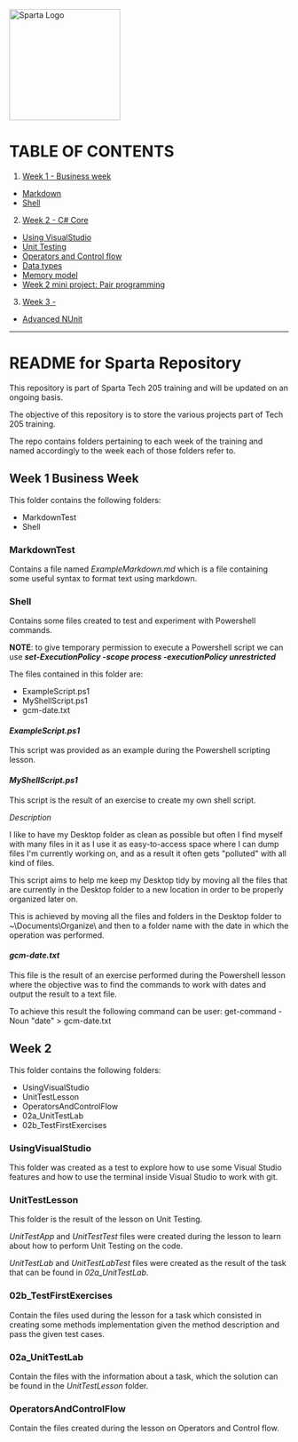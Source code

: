 <img src="https://boolerang.co.uk/wp-content/uploads/job-manager-uploads/company_logo/2018/04/SG-Logo-Black.png" alt="Sparta Logo" width="200"/>

# TABLE OF CONTENTS

1. [Week 1 - Business week](https://github.com/RicardoGoncalves-CS/Sparta/tree/main/Week%201)
  - [Markdown](https://github.com/RicardoGoncalves-CS/Sparta/tree/main/Week%201/1_MarkdownTest)
  - [Shell](https://github.com/RicardoGoncalves-CS/Sparta/tree/main/Week%201/2_Shell)
2. [Week 2 - C# Core](https://github.com/RicardoGoncalves-CS/Sparta/tree/main/Week%202)
  - [Using VisualStudio]([https://github.com/RicardoGoncalves-CS/Sparta/tree/main/Week%202](https://github.com/RicardoGoncalves-CS/Sparta/tree/main/Week%202/1_UsingVisualStudio))
  - [Unit Testing](https://github.com/RicardoGoncalves-CS/Sparta/tree/main/Week%202/2_UnitTesting)
  - [Operators and Control flow](https://github.com/RicardoGoncalves-CS/Sparta/tree/main/Week%202/3_OperatorsAndControlFlow)
  - [Data types](https://github.com/RicardoGoncalves-CS/Sparta/tree/main/Week%202/4_DataTypes)
  - [Memory model](https://github.com/RicardoGoncalves-CS/Sparta/tree/main/Week%202/5_MemoryModel)
  - [Week 2 mini project: Pair programming](https://github.com/RicardoGoncalves-CS/Sparta/tree/main/Week%202/5_MemoryModel)
3. [Week 3 - ](https://github.com/RicardoGoncalves-CS/Sparta/tree/main/Week%203)
  - [Advanced NUnit](https://github.com/RicardoGoncalves-CS/Sparta/tree/main/Week%203/1_Advanced_NUnit)

---
# README for Sparta Repository

This repository is part of Sparta Tech 205 training and will be updated on an ongoing basis.

The objective of this repository is to store the various projects part of Tech 205 training.

The repo contains folders pertaining to each week of the training and named accordingly to the week each of those folders refer to.


## Week 1 Business Week

This folder contains the following folders:

- MarkdownTest
- Shell

### MarkdownTest

Contains a file named *ExampleMarkdown.md* which is a file containing some useful syntax to format text using markdown.

### Shell

Contains some files created to test and experiment with Powershell commands.

**NOTE**: to give temporary permission to execute a Powershell script we can use _**set-ExecutionPolicy -scope process -executionPolicy unrestricted**_

The files contained in this folder are:

- ExampleScript.ps1
- MyShellScript.ps1
- gcm-date.txt

#### *ExampleScript.ps1*

This script was provided as an example during the Powershell scripting lesson.

#### *MyShellScript.ps1*

This script is the result of an exercise to create my own shell script.

*Description*

I like to have my Desktop folder as clean as possible but often I find myself with many files in it as I use it as easy-to-access space where I can dump files I'm currently working on, and as a result it often gets "polluted" with all kind of files.

This script aims to help me keep my Desktop tidy by moving all the files that are currently in the Desktop folder to a new location in order to be properly organized later on.

This is achieved by moving all the files and folders in the Desktop folder to ~\Documents\Organize\ and then to a folder name with the date in which the operation was performed.

#### *gcm-date.txt*

This file is the result of an exercise performed during the Powershell lesson where the objective was to find the commands to work with dates and output the result to a text file.

To achieve this result the following command can be user: get-command -Noun "date" > gcm-date.txt


## Week 2

This folder contains the following folders:

- UsingVisualStudio
- UnitTestLesson
- OperatorsAndControlFlow
- 02a_UnitTestLab
- 02b_TestFirstExercises

### UsingVisualStudio

This folder was created as a test to explore how to use some Visual Studio features and how to use the terminal inside Visual Studio to work with git.

### UnitTestLesson

This folder is the result of the lesson on Unit Testing. 

*UnitTestApp* and *UnitTestTest* files were created during the lesson to learn about how to perform Unit Testing on the code.

*UnitTestLab* and *UnitTestLabTest* files were created as the result of the task that can be found in *02a_UnitTestLab*.

### 02b_TestFirstExercises

Contain the files used during the lesson for a task which consisted in creating some methods implementation given the method description and pass the given test cases.

### 02a_UnitTestLab

Contain the files with the information about a task, which the solution can be found in the *UnitTestLesson* folder.

### OperatorsAndControlFlow

Contain the files created during the lesson on Operators and Control flow.

